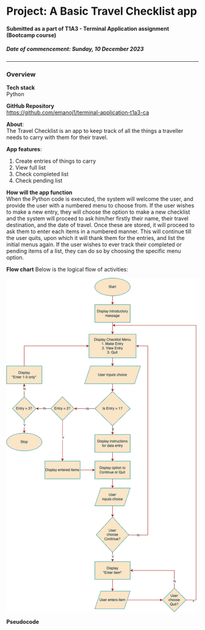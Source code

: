 # Project: A Basic Travel Checklist app
#### Submitted as a part of T1A3 - Terminal Application assignment (Bootcamp course)
##### Date of commencement: Sunday, 10 December 2023
---
### Overview 

**Tech stack**  
Python

**GitHub Repository**  
https://github.com/emanoj1/terminal-application-t1a3-ca

**About**:  
The Travel Checklist is an app to keep track of all the things a traveller needs to carry with them for their travel.  

**App features**:  
<ol>
<li>Create entries of things to carry</li>
<li>View full list</li>
<li>Check completed list</li>
<li>Check pending list</li>
</ol>

**How will the app function**  
When the Python code is executed, the system will welcome the user, and provide the user with a numbered menu to choose from. If the user wishes to make a new entry, they will choose the option to make a new checklist and the system will proceed to ask him/her firstly their name, their travel destination, and the date of travel. Once these are stored, it will proceed to ask them to enter each items in a numbered manner. This will continue till the user quits, upon which it will thank them for the entries, and list the initial menus again. If the user wishes to ever track their completed or pending items of a list, they can do so by choosing the specific menu option.

**Flow chart**
Below is the logical flow of activities:

![Travel Checklist Flowchart](./images/travel-checklist-flowchart.png)

**Pseudocode**
